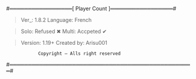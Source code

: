 #═════════════════[ Player Count ]═════════════════#

> Ver_: 1.8.2
> Language: French

> Solo: Refused ✖
> Multi: Accpeted ✔

> Version: 1.19+
> Created by: Arisu001


                Copyright — Alls right reserved
#══════════════════════════════════════════════════#
